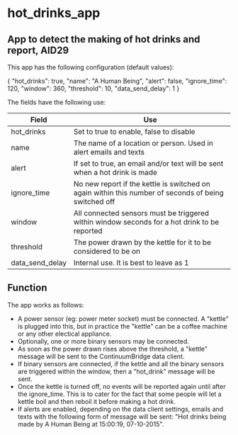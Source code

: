 # hot_drinks_app
App to detect the making of hot drinks and report, AID29
--------------------------------------------------------
This app has the following configuration (default values):

{
    "hot_drinks": true,
    "name": "A Human Being",
    "alert": false,
    "ignore_time": 120,
    "window": 360,
    "threshold": 10,
    "data_send_delay": 1
}

The fields have the following use:

|Field                  | Use                                                                                     |
|-----------------------|-----------------------------------------------------------------------------------------|
|hot_drinks             |Set to true to enable, false to disable |
|name                   |The name of a location or person. Used in alert emails and texts |
|alert                  |If set to true, an email and/or text will be sent when a hot drink is made |
|ignore_time            |No new report if the kettle is switched on again within this number of seconds of being switched off |
|window                 |All connected sensors must be triggered within window seconds for a hot drink to be reported |
|threshold              |The power drawn by the kettle for it to be considered to be on |
|data_send_delay        |Internal use. It is best to leave as 1 |

Function
--------
The app works as follows:

* A power sensor (eg: power meter socket) must be connected. A "kettle" is plugged into this, but in practice the "kettle" can be a coffee machine or any other electical appliance.
* Optionally, one or more binary sensors may be connected.
* As soon as the power drawn rises above the threshold, a "kettle" message will be sent to the ContinuumBridge data client.
* If binary sensors are connected, if the kettle and all the binary sensors are triggered within the window, then a "hot_drink" message will be sent.
* Once the kettle is turned off, no events will be reported again until after the ignore_time. This is to cater for the fact that some people will let a kettle boil and then reboil it before making a hot drink.
* If alerts are enabled, depending on the data client settings, emails and texts with the following form of message will be sent: "Hot drinks being made by A Human Being at 15:00:19, 07-10-2015".
